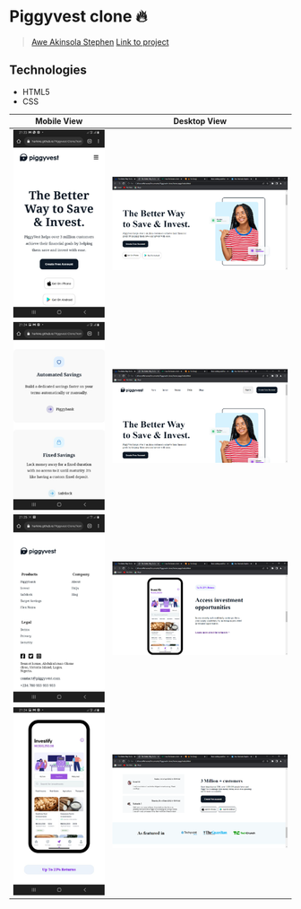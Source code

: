 # Piggyvest clone 🔥 
> [Awe Akinsola Stephen](https://ng.linkedin.com/in/awe-akinsola-stephen-b77254199)
> [Link to project](https://harkine.github.io/Piggyvest-Clone/homepage/index.html)


## Technologies
- HTML5
- CSS


| Mobile View  | Desktop View |
| ------------ | -----------  |
| ![Mobile View 1](WhatsApp%20Image%202022-05-01%20at%209.35.04%20PM%20(1).jpeg) | ![Desktop View 1](The%20Better%20Way%20To%20Save%20%26%20Invest%20Online%20-%20PiggyVest%20-%20Google%20Chrome%205_1_2022%209_21_26%20PM.png) |
| ![Mobile View 2](WhatsApp%20Image%202022-05-01%20at%209.35.04%20PM.jpeg) | ![Desktop View 2](The%20Better%20Way%20To%20Save%20%26%20Invest%20Online%20-%20PiggyVest%20-%20Google%20Chrome%205_1_2022%209_22_01%20PM.png) |
| ![Mobile View 3](WhatsApp%20Image%202022-05-01%20at%209.38.34%20PM%20(1).jpeg) | ![Desktop View 3](The%20Better%20Way%20To%20Save%20%26%20Invest%20Online%20-%20PiggyVest%20-%20Google%20Chrome%205_1_2022%209_22_22%20PM.png)|
| ![Mobile View 4](WhatsApp%20Image%202022-05-01%20at%209.38.34%20PM.jpeg) | ![Desktop View 4](The%20Better%20Way%20To%20Save%20%26%20Invest%20Online%20-%20PiggyVest%20-%20Google%20Chrome%205_1_2022%209_22_46%20PM.png) |
